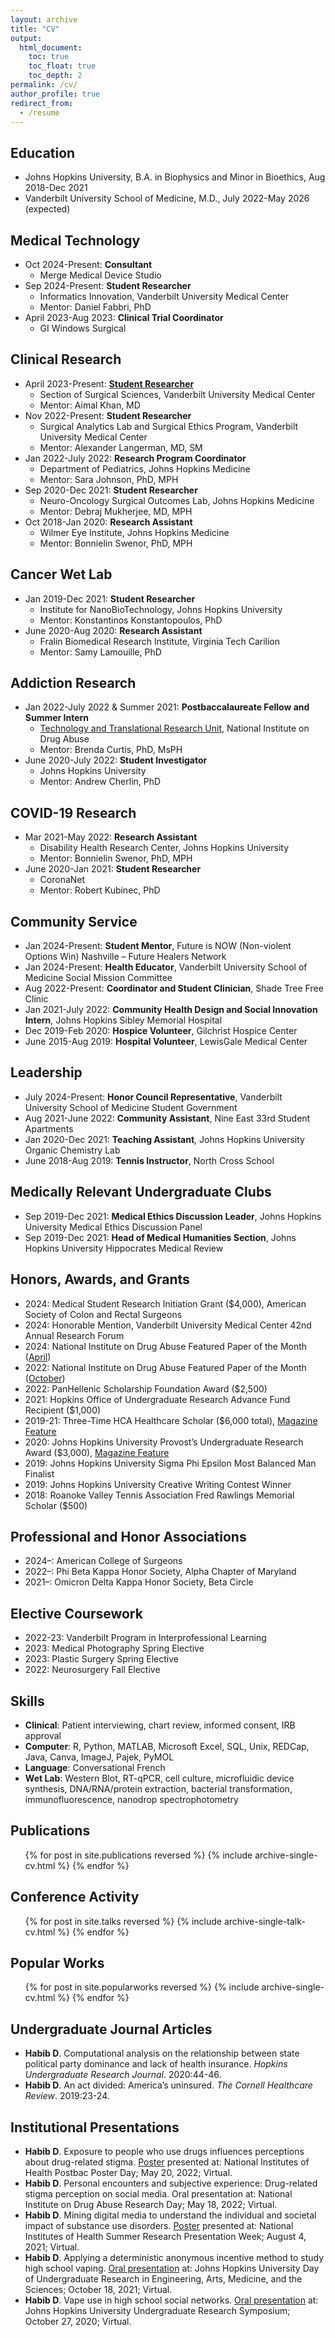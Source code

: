 ```yaml
---
layout: archive
title: "CV"
output:
  html_document:
    toc: true
    toc_float: true
    toc_depth: 2
permalink: /cv/
author_profile: true
redirect_from:
  - /resume
---
```



## Education

* Johns Hopkins University, B.A. in Biophysics and Minor in Bioethics, Aug 2018-Dec 2021
* Vanderbilt University School of Medicine, M.D., July 2022-May 2026 (expected)

## Medical Technology

* Oct 2024-Present: **Consultant**
  * Merge Medical Device Studio
* Sep 2024-Present: **Student Researcher**
  * Informatics Innovation, Vanderbilt University Medical Center
  * Mentor: Daniel Fabbri, PhD
* April 2023-Aug 2023: **Clinical Trial Coordinator**
  * GI Windows Surgical
 
## Clinical Research

* April 2023-Present: **[Student Researcher](https://www.vumc.org/vcrg/person/daniel-habib)**
  * Section of Surgical Sciences, Vanderbilt University Medical Center
  * Mentor: Aimal Khan, MD
* Nov 2022-Present: **Student Researcher**
  * Surgical Analytics Lab and Surgical Ethics Program, Vanderbilt University Medical Center
  * Mentor: Alexander Langerman, MD, SM
* Jan 2022-July 2022: **Research Program Coordinator**
  * Department of Pediatrics, Johns Hopkins Medicine
  * Mentor: Sara Johnson, PhD, MPH
* Sep 2020-Dec 2021: **Student Researcher**
  * Neuro-Oncology Surgical Outcomes Lab, Johns Hopkins Medicine
  * Mentor: Debraj Mukherjee, MD, MPH
* Oct 2018-Jan 2020: **Research Assistant**
  * Wilmer Eye Institute, Johns Hopkins Medicine
  * Mentor: Bonnielin Swenor, PhD, MPH

## Cancer Wet Lab

* Jan 2019-Dec 2021: **Student Researcher**
  * Institute for NanoBioTechnology, Johns Hopkins University
  * Mentor: Konstantinos Konstantopoulos, PhD
* June 2020-Aug 2020: **Research Assistant**
  * Fralin Biomedical Research Institute, Virginia Tech Carilion
  * Mentor: Samy Lamouille, PhD

## Addiction Research

* Jan 2022-July 2022 & Summer 2021: **Postbaccalaureate Fellow and Summer Intern**
  * [Technology and Translational Research Unit](https://bcurtislab.com/team/), National Institute on Drug Abuse
  * Mentor: Brenda Curtis, PhD, MsPH
* June 2020-July 2022: **Student Investigator**
  * Johns Hopkins University
  * Mentor: Andrew Cherlin, PhD

## COVID-19 Research

* Mar 2021-May 2022: **Research Assistant**
  * Disability Health Research Center, Johns Hopkins University
  * Mentor: Bonnielin Swenor, PhD, MPH
* June 2020-Jan 2021: **Student Researcher**
  * CoronaNet
  * Mentor: Robert Kubinec, PhD

## Community Service

* Jan 2024-Present: **Student Mentor**, Future is NOW (Non-violent Options Win) Nashville – Future Healers Network
* Jan 2024-Present: **Health Educator**, Vanderbilt University School of Medicine Social Mission Committee
* Aug 2022-Present: **Coordinator and Student Clinician**, Shade Tree Free Clinic
* Jan 2021-July 2022: **Community Health Design and Social Innovation Intern**, Johns Hopkins Sibley Memorial Hospital
* Dec 2019-Feb 2020: **Hospice Volunteer**, Gilchrist Hospice Center
* June 2015-Aug 2019: **Hospital Volunteer**, LewisGale Medical Center

## Leadership

* July 2024-Present: **Honor Council Representative**, Vanderbilt University School of Medicine Student Government
* Aug 2021-June 2022: **Community Assistant**, Nine East 33rd Student Apartments
* Jan 2020-Dec 2021: **Teaching Assistant**, Johns Hopkins University Organic Chemistry Lab
* June 2018-Aug 2019: **Tennis Instructor**, North Cross School

## Medically Relevant Undergraduate Clubs

* Sep 2019-Dec 2021: **Medical Ethics Discussion Leader**, Johns Hopkins University Medical Ethics Discussion Panel
* Sep 2019-Dec 2021: **Head of Medical Humanities Section**, Johns Hopkins University Hippocrates Medical Review

## Honors, Awards, and Grants

* 2024: Medical Student Research Initiation Grant ($4,000), American Society of Colon and Rectal Surgeons
* 2024: Honorable Mention, Vanderbilt University Medical Center 42nd Annual Research Forum
* 2024: National Institute on Drug Abuse Featured Paper of the Month ([April](https://irp.nida.nih.gov/featured-paper-apil-2024/)) 
* 2022: National Institute on Drug Abuse Featured Paper of the Month ([October](https://irp.drugabuse.gov/featured-paper-october-2022/)) 
* 2022: PanHellenic Scholarship Foundation Award ($2,500)
* 2021: Hopkins Office of Undergraduate Research Advance Fund Recipient ($1,000)
* 2019-21: Three-Time HCA Healthcare Scholar ($6,000 total), [Magazine Feature](https://magazine.hcahealthcare.com/communities/opening-doors-the-hca-healthcare-scholars-program/)
* 2020: Johns Hopkins University Provost’s Undergraduate Research Award ($3,000), [Magazine Feature](https://magazine.krieger.jhu.edu/2022/05/delving-into-social-networks-and-teen-vaping/)
* 2019: Johns Hopkins University Sigma Phi Epsilon Most Balanced Man Finalist
* 2019: Johns Hopkins University Creative Writing Contest Winner
* 2018: Roanoke Valley Tennis Association Fred Rawlings Memorial Scholar ($500)

## Professional and Honor Associations

* 2024–: American College of Surgeons
* 2022–: Phi Beta Kappa Honor Society, Alpha Chapter of Maryland
* 2021–: Omicron Delta Kappa Honor Society, Beta Circle

## Elective Coursework

* 2022-23: Vanderbilt Program in Interprofessional Learning
* 2023: Medical Photography Spring Elective
* 2023: Plastic Surgery Spring Elective
* 2022: Neurosurgery Fall Elective

## Skills

* **Clinical**: Patient interviewing, chart review, informed consent, IRB approval
* **Computer**: R, Python, MATLAB, Microsoft Excel, SQL, Unix, REDCap, Java, Canva, ImageJ, Pajek, PyMOL
* **Language**: Conversational French
* **Wet Lab**: Western Blot, RT-qPCR, cell culture, microfluidic device synthesis, DNA/RNA/protein extraction, bacterial transformation, immunofluorescence, nanodrop spectrophotometry

## Publications
  <ul>{% for post in site.publications reversed %}
    {% include archive-single-cv.html %}
  {% endfor %}</ul>
  
## Conference Activity
  <ul>{% for post in site.talks reversed %}
    {% include archive-single-talk-cv.html %}
  {% endfor %}</ul>

## Popular Works
<ul>{% for post in site.popularworks reversed %}
    {% include archive-single-cv.html %}
  {% endfor %}</ul>

## Undergraduate Journal Articles

* **Habib D**. Computational analysis on the relationship between state political party dominance and lack of health insurance. *Hopkins Undergraduate Research Journal*. 2020:44-46.
* **Habib D**. An act divided: America’s uninsured. *The Cornell Healthcare Review*. 2019:23-24.

## Institutional Presentations

* **Habib D**. Exposure to people who use drugs influences perceptions about drug-related stigma. [Poster](https://drive.google.com/file/d/1LLG5mzLwjDQIfKL6LC1vxS9F9NDN2AGp/view?usp=sharing) presented at: National Institutes of Health Postbac Poster Day; May 20, 2022; Virtual.
* **Habib D**. Personal encounters and subjective experience: Drug-related stigma perception on social media. Oral presentation at: National Institute on Drug Abuse Research Day; May 18, 2022; Virtual.
* **Habib D**. Mining digital media to understand the individual and societal impact of substance use disorders. [Poster](https://docs.google.com/presentation/d/110yPB1jmrSIZekYzHW51Y4iySy3_ZQyB/edit?usp=sharing&ouid=111727692220340482351&rtpof=true&sd=true) presented at: National Institutes of Health Summer Research Presentation Week; August 4, 2021; Virtual. 
* **Habib D**. Applying a deterministic anonymous incentive method to study high school vaping. [Oral presentation](https://symposium.foragerone.com/dreams-fall-2021/presentations/33862) at: Johns Hopkins University Day of Undergraduate Research in Engineering, Arts, Medicine, and the Sciences; October 18, 2021; Virtual.
* **Habib D**. Vape use in high school social networks. [Oral presentation](https://docs.google.com/presentation/d/1EjeqKLmYhNKYt0_Q7bcUhV57z489aUBL/edit?usp=sharing&ouid=111727692220340482351&rtpof=true&sd=true) at: Johns Hopkins University Undergraduate Research Symposium; October 27, 2020; Virtual.

